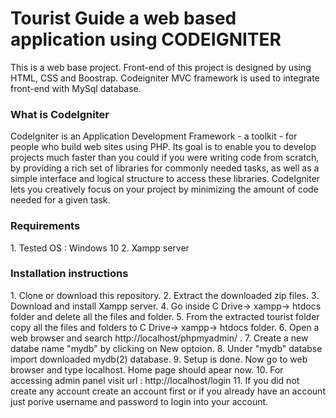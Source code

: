 # Tourist Guide a web based application using CODEIGNITER
This is a web base project. Front-end of this project is designed by using HTML, CSS and Boostrap. Codeigniter MVC framework is used to integrate front-end with MySql database.


<h3>What is CodeIgniter</h3>


CodeIgniter is an Application Development Framework - a toolkit - for people
who build web sites using PHP. Its goal is to enable you to develop projects
much faster than you could if you were writing code from scratch, by providing
a rich set of libraries for commonly needed tasks, as well as a simple
interface and logical structure to access these libraries. CodeIgniter lets
you creatively focus on your project by minimizing the amount of code needed
for a given task.

<h3>Requirements</h3>
1. Tested OS : Windows 10
2. Xampp server

<h3>Installation instructions</h3>
1. Clone or download this repository.
2. Extract the downloaded zip files.
3. Download and install Xampp server.
4. Go inside C Drive-> xampp-> htdocs folder and delete all the files and folder.
5. From the extracted tourist folder copy all the files and folders to C Drive-> xampp-> htdocs folder.
6. Open a web browser and search  http://localhost/phpmyadmin/ .
7. Create a new databe name "mydb" by clicking on New optoion.
8. Under "mydb" databse import downloaded mydb(2) database.
9. Setup is done. Now go to web browser and type localhost. Home page should apear now.
10. For accessing admin panel visit url : http://localhost/login
11. If you did not create any account create an account first or if you already have an account just porive username and password to login into your account.









